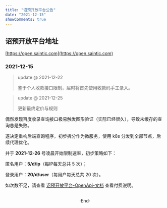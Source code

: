 ```yaml
---
title: "诏预开放平台公告"
date: "2021-12-15"
showComments: true
---
```


## 诏预开放平台地址

[https://open.saintic.com](https://open.saintic.com)

### 2021-12-15

> update @ 2021-12-22
>
> 鉴于个人收款接口限制，届时将首先使用收款码手工录入。

> update @ 2021-12-25
>
> 更新最终定价与规则

偶然发现百度收录查询接口极易触发图形验证（实际已经很久），导致未缓存的查询总是失败。

遂决定重构后端查询程序，初步拆分作为微服务，使用 k8s 分发到全部节点，后续代理优化。

并于 **2021-12-26** 号凌晨开始限制速率，初步策略如下：

匿名用户：**5/d/ip**（每IP每天总共 5 次）；

登录用户：**20/d/user**（每用户每天总共 20 次）。

如次数不足，请查看 [诏预开放平台-OpenApi-文档](https://docs.saintic.com/open/api.html) 查看付费说明。

<br>

<center>  ·End·  </center>
